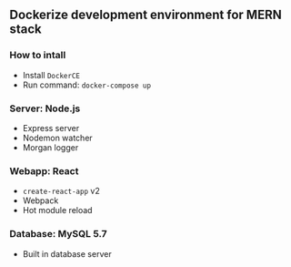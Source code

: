 ## Dockerize development environment for MERN stack

### How to intall

- Install `DockerCE`
- Run command: `docker-compose up`

### Server: Node.js

- Express server
- Nodemon watcher
- Morgan logger

### Webapp: React

- `create-react-app` v2
- Webpack
- Hot module reload

### Database: MySQL 5.7

- Built in database server
